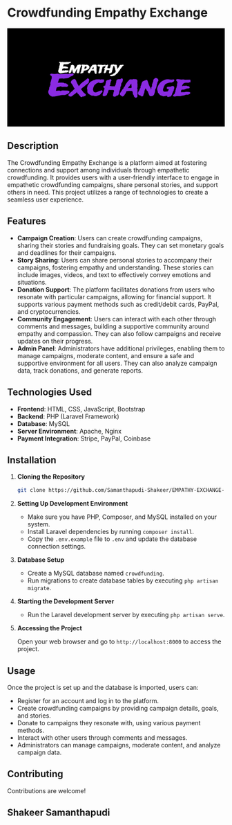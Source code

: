 # Crowdfunding Empathy Exchange

![Crowdfunding Empathy Exchange](https://github.com/Samanthapudi-Shakeer/EMPATHY-EXCHANGE-CROWDFUNDING-PLATFORM/blob/main/logomain.png)

## Description

The Crowdfunding Empathy Exchange is a platform aimed at fostering connections and support among individuals through empathetic crowdfunding. It provides users with a user-friendly interface to engage in empathetic crowdfunding campaigns, share personal stories, and support others in need. This project utilizes a range of technologies to create a seamless user experience.

## Features

- **Campaign Creation**: Users can create crowdfunding campaigns, sharing their stories and fundraising goals. They can set monetary goals and deadlines for their campaigns.
- **Story Sharing**: Users can share personal stories to accompany their campaigns, fostering empathy and understanding. These stories can include images, videos, and text to effectively convey emotions and situations.
- **Donation Support**: The platform facilitates donations from users who resonate with particular campaigns, allowing for financial support. It supports various payment methods such as credit/debit cards, PayPal, and cryptocurrencies.
- **Community Engagement**: Users can interact with each other through comments and messages, building a supportive community around empathy and compassion. They can also follow campaigns and receive updates on their progress.
- **Admin Panel**: Administrators have additional privileges, enabling them to manage campaigns, moderate content, and ensure a safe and supportive environment for all users. They can also analyze campaign data, track donations, and generate reports.

## Technologies Used

- **Frontend**: HTML, CSS, JavaScript, Bootstrap
- **Backend**: PHP (Laravel Framework)
- **Database**: MySQL
- **Server Environment**: Apache, Nginx
- **Payment Integration**: Stripe, PayPal, Coinbase

## Installation

1. **Cloning the Repository**

    ```bash
    git clone https://github.com/Samanthapudi-Shakeer/EMPATHY-EXCHANGE-CROWDFUNDING-PLATFORM.git
    ```

2. **Setting Up Development Environment**

    - Make sure you have PHP, Composer, and MySQL installed on your system.
    - Install Laravel dependencies by running `composer install`.
    - Copy the `.env.example` file to `.env` and update the database connection settings.

3. **Database Setup**

    - Create a MySQL database named `crowdfunding`.
    - Run migrations to create database tables by executing `php artisan migrate`.

4. **Starting the Development Server**

    - Run the Laravel development server by executing `php artisan serve`.

5. **Accessing the Project**

    Open your web browser and go to `http://localhost:8000` to access the project.

## Usage

Once the project is set up and the database is imported, users can:

- Register for an account and log in to the platform.
- Create crowdfunding campaigns by providing campaign details, goals, and stories.
- Donate to campaigns they resonate with, using various payment methods.
- Interact with other users through comments and messages.
- Administrators can manage campaigns, moderate content, and analyze campaign data.

## Contributing

Contributions are welcome! 

## Shakeer Samanthapudi
